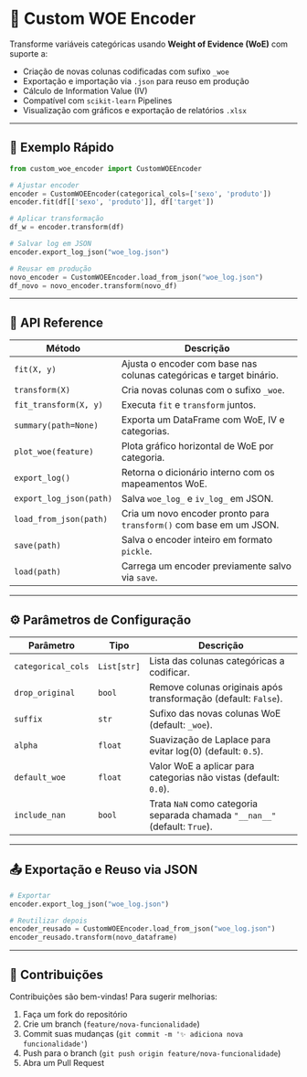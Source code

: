 # 🧮 Custom WOE Encoder

Transforme variáveis categóricas usando **Weight of Evidence (WoE)** com suporte a:

- Criação de novas colunas codificadas com sufixo `_woe`
- Exportação e importação via `.json` para reuso em produção
- Cálculo de Information Value (IV)
- Compatível com `scikit-learn` Pipelines
- Visualização com gráficos e exportação de relatórios `.xlsx`

---

## 🚀 Exemplo Rápido

```python
from custom_woe_encoder import CustomWOEEncoder

# Ajustar encoder
encoder = CustomWOEEncoder(categorical_cols=['sexo', 'produto'])
encoder.fit(df[['sexo', 'produto']], df['target'])

# Aplicar transformação
df_w = encoder.transform(df)

# Salvar log em JSON
encoder.export_log_json("woe_log.json")

# Reusar em produção
novo_encoder = CustomWOEEncoder.load_from_json("woe_log.json")
df_novo = novo_encoder.transform(novo_df)
```

---

## 📒 API Reference

| Método                  | Descrição                                                           |
|-------------------------|---------------------------------------------------------------------|
| `fit(X, y)`             | Ajusta o encoder com base nas colunas categóricas e target binário. |
| `transform(X)`          | Cria novas colunas com o sufixo `_woe`.                             |
| `fit_transform(X, y)`   | Executa `fit` e `transform` juntos.                                 |
| `summary(path=None)`    | Exporta um DataFrame com WoE, IV e categorias.                      |
| `plot_woe(feature)`     | Plota gráfico horizontal de WoE por categoria.                      |
| `export_log()`          | Retorna o dicionário interno com os mapeamentos WoE.                |
| `export_log_json(path)` | Salva `woe_log_` e `iv_log_` em JSON.                               |
| `load_from_json(path)`  | Cria um novo encoder pronto para `transform()` com base em um JSON. |
| `save(path)`            | Salva o encoder inteiro em formato `pickle`.                        |
| `load(path)`            | Carrega um encoder previamente salvo via `save`.                    |

---

## ⚙️ Parâmetros de Configuração

| Parâmetro          | Tipo        | Descrição                                                                    |
|--------------------|-------------|------------------------------------------------------------------------------|
| `categorical_cols` | `List[str]` | Lista das colunas categóricas a codificar.                                   |
| `drop_original`    | `bool`      | Remove colunas originais após transformação (default: `False`).              |
| `suffix`           | `str`       | Sufixo das novas colunas WoE (default: `_woe`).                              |
| `alpha`            | `float`     | Suavização de Laplace para evitar log(0) (default: `0.5`).                   |
| `default_woe`      | `float`     | Valor WoE a aplicar para categorias não vistas (default: `0.0`).             |
| `include_nan`      | `bool`      | Trata `NaN` como categoria separada chamada `"__nan__"` (default: `True`). |

---

## 📤 Exportação e Reuso via JSON

```python
# Exportar
encoder.export_log_json("woe_log.json")

# Reutilizar depois
encoder_reusado = CustomWOEEncoder.load_from_json("woe_log.json")
encoder_reusado.transform(novo_dataframe)
```

---

## 🤝 Contribuições

Contribuições são bem-vindas! Para sugerir melhorias:

1. Faça um fork do repositório
2. Crie um branch (`feature/nova-funcionalidade`)
3. Commit suas mudanças (`git commit -m '✨ adiciona nova funcionalidade'`)
4. Push para o branch (`git push origin feature/nova-funcionalidade`)
5. Abra um Pull Request
